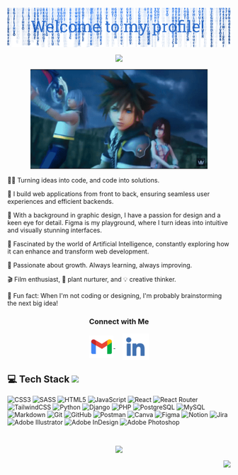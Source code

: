 <p align="center" width="auto" height="30">
  <img src="assets/header.png"/>
</p>

<p align="center">
   <img src="https://readme-typing-svg.demolab.com?font=Roboto+Slab&color=%230868FF&center=true&vCenter=true&width=450&duration=1500&pause=1000&lines=Jessica+Arroyo+Lebrón;Full+Stack+Developer" width="auto" height="60"/>
</p>

<p align="center">
  <img alt="Kindom Hearts GIF" width="400" height="auto" src="assets/kh.gif"/>
</p>

<div>
  
  👩‍💻 Turning ideas into code, and code into solutions.

  🔧 I build web applications from front to back, ensuring seamless user experiences and efficient backends.

  🎨 With a background in graphic design, I have a passion for design and a keen eye for detail. Figma is my playground, where I turn ideas into intuitive and visually stunning interfaces.

  🧠 Fascinated by the world of Artificial Intelligence, constantly exploring how it can enhance and transform web development.

  🌿 Passionate about growth. Always learning, always improving.

  🎬 Film enthusiast, 🌱 plant nurturer, and 💡 creative thinker.

  🚀 Fun fact: When I'm not coding or designing, I'm probably brainstorming the next big idea!
</div>

<h3 align="center">Connect with Me</h3>
<p align="center">
  <a href="mailto:jessica.arroyo.lebron@gmail.com" target="_blank">
    <img align="center" src="assets/gmail.png" alt="mail" height="50" width="55" />
  </a>
  &nbsp;&nbsp;&nbsp;
  <a href="https://www.linkedin.com/in/jessica-arroyo-lebron/" target="_blank">
    <img align="center" src="assets/linkedin.png" alt="linkedin" height="60" width="60" />
  </a>
</p>


## 💻 Tech Stack <img src='https://user-images.githubusercontent.com/74038190/206662607-d9e7591e-bbf9-42f9-9386-29efc927bc16.gif' style="width: 20px; ">


  ![CSS3](https://img.shields.io/badge/css3-%231572B6.svg?style=for-the-badge&logo=css3&logoColor=white) 
  ![SASS](https://img.shields.io/badge/Sass-CC6699?style=for-the-badge&logo=sass&logoColor=white)
  ![HTML5](https://img.shields.io/badge/html5-%23E34F26.svg?style=for-the-badge&logo=html5&logoColor=white) 
  ![JavaScript](https://img.shields.io/badge/javascript-%23323330.svg?style=for-the-badge&logo=javascript&logoColor=%23F7DF1E) 
  ![React](https://img.shields.io/badge/react-%2320232a.svg?style=for-the-badge&logo=react&logoColor=%2361DAFB) 
  ![React Router](https://img.shields.io/badge/React_Router-CA4245?style=for-the-badge&logo=react-router&logoColor=white)
  ![TailwindCSS](https://img.shields.io/badge/tailwindcss-%2338B2AC.svg?style=for-the-badge&logo=tailwind-css&logoColor=white)
  ![Python](https://img.shields.io/badge/python-%2314354C.svg?style=for-the-badge&logo=python&logoColor=white)
  ![Django](https://img.shields.io/badge/django-%23092E20.svg?style=for-the-badge&logo=django&logoColor=white)
  ![PHP](https://img.shields.io/badge/php-%23777BB4.svg?style=for-the-badge&logo=php&logoColor=white) 
  ![PostgreSQL](https://img.shields.io/badge/postgreSQL-%23316192.svg?style=for-the-badge&logo=postgresql&logoColor=white)
  ![MySQL](https://img.shields.io/badge/mysql-%2300f.svg?style=for-the-badge&logo=mysql&logoColor=white) 
  ![Markdown](https://img.shields.io/badge/markdown-%23000000.svg?style=for-the-badge&logo=markdown&logoColor=white)
  ![Git](https://img.shields.io/badge/git-%23F05033.svg?style=for-the-badge&logo=git&logoColor=white) 
  ![GitHub](https://img.shields.io/badge/github-%23121011.svg?style=for-the-badge&logo=github&logoColor=white)
  ![Postman](https://img.shields.io/badge/Postman-FF6C37?style=for-the-badge&logo=postman&logoColor=white)
  ![Canva](https://img.shields.io/badge/Canva-%2300C4CC.svg?style=for-the-badge&logo=Canva&logoColor=white)
  ![Figma](https://img.shields.io/badge/figma-%23F24E1E.svg?style=for-the-badge&logo=figma&logoColor=white) 
  ![Notion](https://img.shields.io/badge/Notion-%23000000.svg?style=for-the-badge&logo=notion&logoColor=white)
  ![Jira](https://img.shields.io/badge/jira-%230A0FFF.svg?style=for-the-badge&logo=jira&logoColor=white)
  ![Adobe Illustrator](https://img.shields.io/badge/Adobe%20Illustrator-FF9A00?style=for-the-badge&logo=adobe%20illustrator&logoColor=white)
  ![Adobe InDesign](https://img.shields.io/badge/Adobe%20InDesign-FF3366?style=for-the-badge&logo=Adobe%20InDesign&logoColor=white)
  ![Adobe Photoshop](https://img.shields.io/badge/Adobe%20Photoshop-31A8FF?style=for-the-badge&logo=Adobe%20Photoshop&logoColor=black)

<br>

<p align="center">
  <a href="https://hits.seeyoufarm.com">
    <img src="https://hits.seeyoufarm.com/api/count/incr/badge.svg?url=https%3A%2F%2Fgithub.com%2Fjess-ar%2Fhit-counter&count_bg=%2351ADDF&title_bg=%23083B60&icon=&icon_color=%23E7E7E7&title=Profile+views&edge_flat=false" style="width: 150px;">
  </a>
</p>

<p align="right">
  <a href="#top">
    <img src="https://img.shields.io/static/v1?label&message=Go+to+Top&color=0b6ab3&style=flat&logo"  style="width: 100px; alt="Go to Top" />
  </a>
</p>
